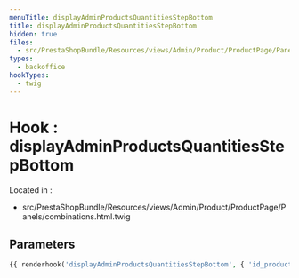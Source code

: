 ```yaml
---
menuTitle: displayAdminProductsQuantitiesStepBottom
title: displayAdminProductsQuantitiesStepBottom
hidden: true
files:
  - src/PrestaShopBundle/Resources/views/Admin/Product/ProductPage/Panels/combinations.html.twig
types:
  - backoffice
hookTypes:
  - twig
---
```


# Hook : displayAdminProductsQuantitiesStepBottom

Located in :

  - src/PrestaShopBundle/Resources/views/Admin/Product/ProductPage/Panels/combinations.html.twig

## Parameters

```php
{{ renderhook('displayAdminProductsQuantitiesStepBottom', { 'id_product': productId }) }}
```